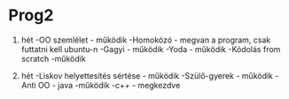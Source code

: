 # Prog2

1. hét
  -OO szemlélet - működik
  -Homokózó - megvan a program, csak futtatni kell ubuntu-n
  -Gagyi - működik
  -Yoda - működik
  -Kódolás from scratch -működik
  
2. hét
  -Liskov helyettesítés sértése - működik
  -Szülő-gyerek - működik
  -Anti OO - java -működik
           -c++ - megkezdve
